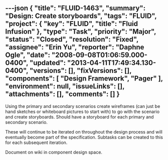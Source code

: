 ---json
{
  "title": "FLUID-1463",
  "summary": "Design:  Create storyboards",
  "tags": "FLUID",
  "project": {
    "key": "FLUID",
    "title": "Fluid Infusion"
  },
  "type": "Task",
  "priority": "Major",
  "status": "Closed",
  "resolution": "Fixed",
  "assignee": "Erin Yu",
  "reporter": "Daphne Ogle",
  "date": "2008-09-08T01:06:59.000-0400",
  "updated": "2013-04-11T17:49:34.130-0400",
  "versions": [],
  "fixVersions": [],
  "components": [
    "Design Framework",
    "Pager"
  ],
  "environment": null,
  "issueLinks": [],
  "attachments": [],
  "comments": []
}
---
Using the primary and secondary scenarios create wireframes (can just be hand sketches or whiteboard pictures to start with) to go with the scenario and create storyboards.  Should have a storyboard for each primary and secondary scenario. &#x20;

These will continue to be iterated on throughout the design process and will eventually become part of the specification.  Subtasks can be created to this for each subsequent iteration.

Document on wiki in component design space.

        